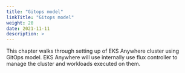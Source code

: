 ```yaml
---
title: "Gitops model"
linkTitle: "Gitops model"
weight: 20
date: 2021-11-11
description: >  
---
```


This chapter walks through setting up of EKS Anywhere cluster using GitOps model. EKS Anywhere will use internally use flux controller to manage the cluster and workloads executed on them.
